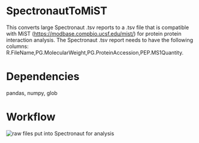 # SpectronautToMiST
This converts large Spectronaut .tsv reports to a .tsv file that is compatible with MiST (https://modbase.compbio.ucsf.edu/mist/) for protein protein interaction analysis. The Spectronaut .tsv report needs to have the following columns: R.FileName,PG.MolecularWeight,PG.ProteinAccession,PEP.MS1Quantity. 

# Dependencies
pandas, numpy, glob

# Workflow

![raw files put into Spectronaut for analysis](https://github.com/user-attachments/assets/d79520ed-dcdf-430c-839f-67e005ef38b9)

